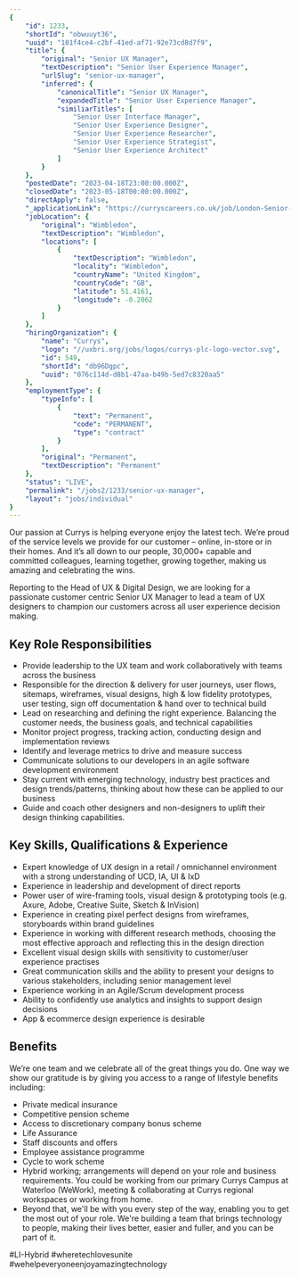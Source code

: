 ```yaml
---
{
	"id": 1233,
	"shortId": "obwuuyt36",
	"uuid": "101f4ce4-c2bf-41ed-af71-92e73cd8d7f9",
	"title": {
		"original": "Senior UX Manager",
		"textDescription": "Senior User Experience Manager",
		"urlSlug": "senior-ux-manager",
		"inferred": {
			"canonicalTitle": "Senior UX Manager",
			"expandedTitle": "Senior User Experience Manager",
			"similiarTitles": [
				"Senior User Interface Manager",
				"Senior User Experience Designer",
				"Senior User Experience Researcher",
				"Senior User Experience Strategist",
				"Senior User Experience Architect"
			]
		}
	},
	"postedDate": "2023-04-18T23:00:00.000Z",
	"closedDate": "2023-05-18T00:00:00.000Z",
	"directApply": false,
	"_applicationLink": "https://curryscareers.co.uk/job/London-Senior-UX-Manager/902237801",
	"jobLocation": {
		"original": "Wimbledon",
		"textDescription": "Wimbledon",
		"locations": [
			{
				"textDescription": "Wimbledon",
				"locality": "Wimbledon",
				"countryName": "United Kingdom",
				"countryCode": "GB",
				"latitude": 51.4161,
				"longitude": -0.2062
			}
		]
	},
	"hiringOrganization": {
		"name": "Currys",
		"logo": "//uxbri.org/jobs/logos/currys-plc-logo-vector.svg",
		"id": 549,
		"shortId": "db96Dgpc",
		"uuid": "076c114d-d8b1-47aa-b49b-5ed7c8320aa5"
	},
	"employmentType": {
		"typeInfo": [
			{
				"text": "Permanent",
				"code": "PERMANENT",
				"type": "contract"
			}
		],
		"original": "Permanent",
		"textDescription": "Permanent"
	},
	"status": "LIVE",
	"permalink": "/jobs2/1233/senior-ux-manager",
	"layout": "jobs/individual"
}
---
```

<p>Our passion at Currys is helping everyone enjoy the latest tech. We’re proud of the service levels we provide for our customer – online, in-store or in their homes. And it’s all down to our people, 30,000+ capable and committed colleagues, learning together, growing together, making us amazing and celebrating the wins.</p>
<p>Reporting to the Head of UX &amp; Digital Design, we are looking for a passionate customer centric Senior UX Manager to lead a team of UX designers to champion our customers across all user experience decision making.</p>
<h2 id="key-role-responsibilities">Key Role Responsibilities</h2>
<ul>
<li>Provide leadership to the UX team and work collaboratively with teams across the business</li>
<li>Responsible for the direction &amp; delivery for user journeys, user flows, sitemaps, wireframes, visual designs, high &amp; low fidelity prototypes, user testing, sign off documentation &amp; hand over to technical build</li>
<li>Lead on researching and defining the right experience. Balancing the customer needs, the business goals, and technical capabilities</li>
<li>Monitor project progress, tracking action, conducting design and implementation reviews</li>
<li>Identify and leverage metrics to drive and measure success </li>
<li>Communicate solutions to our developers in an agile software development environment </li>
<li>Stay current with emerging technology, industry best practices and design trends/patterns, thinking about how these can be applied to our business </li>
<li>Guide and coach other designers and non-designers to uplift their design thinking capabilities.</li>
</ul>
<h2 id="key-skills-qualifications--experience">Key Skills, Qualifications &amp; Experience</h2>
<ul>
<li>Expert knowledge of UX design in a retail / omnichannel environment with a strong understanding of UCD, IA, UI &amp; IxD</li>
<li>Experience in leadership and development of direct reports</li>
<li>Power user of wire-framing tools, visual design &amp; prototyping tools (e.g. Axure, Adobe, Creative Suite, Sketch &amp; InVision)</li>
<li>Experience in creating pixel perfect designs from wireframes, storyboards within brand guidelines</li>
<li>Experience in working with different research methods, choosing the most effective approach and reflecting this in the design direction</li>
<li>Excellent visual design skills with sensitivity to customer/user experience practises</li>
<li>Great communication skills and the ability to present your designs to various stakeholders, including senior management level</li>
<li>Experience working in an Agile/Scrum development process</li>
<li>Ability to confidently use analytics and insights to support design decisions </li>
<li>App &amp; ecommerce design experience is desirable</li>
</ul>
<h2 id="benefits">Benefits</h2>
<p>We’re one team and we celebrate all of the great things you do. One way we show our gratitude is by giving you access to a range of lifestyle benefits including: </p>
<ul>
<li>Private medical insurance </li>
<li>Competitive pension scheme</li>
<li>Access to discretionary company bonus scheme</li>
<li>Life Assurance</li>
<li>Staff discounts and offers</li>
<li>Employee assistance programme</li>
<li>Cycle to work scheme</li>
<li>Hybrid working; arrangements will depend on your role and business requirements. You could be working from our primary Currys Campus at Waterloo (WeWork), meeting &amp; collaborating at Currys regional workspaces or working from home.</li>
<li>Beyond that, we'll be with you every step of the way, enabling you to get the most out of your role. We're building a team that brings technology to people, making their lives better, easier and fuller, and you can be part of it.</li>
</ul>
<p>#LI-Hybrid 
#wheretechlovesunite
#wehelpeveryoneenjoyamazingtechnology</p>

